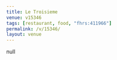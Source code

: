 ```yaml
---
title: Le Troisieme
venue: v15346
tags: [restaurant, food, "fhrs:411966"]
permalink: /v/15346/
layout: venue
---
```

null